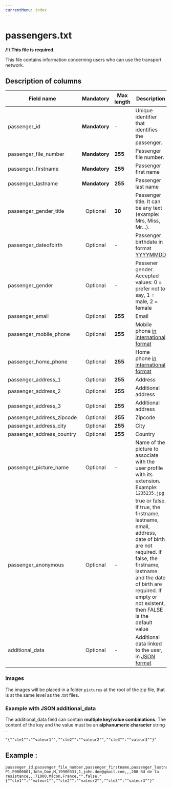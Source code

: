 ```yaml
---
currentMenu: index
---
```


# passengers.txt

**/!\ This file is required.**

This file contains information concerning users who can use the transport network.

## Description of columns

| Field name           |  Mandatory     |  Max length | Description                                                                                       |
|---------------------------|:----------------:|------|---------------------------------------------------------------------------------------------------|
| passenger_id              |  **Mandatory** |   -  | Unique identifier that identifies the passenger.                                                  |
| passenger_file_number     |  **Mandatory** |  **255** | Passenger file number.                                                                            |
| passenger_firstname       |  **Mandatory** |  **255** | Passenger first name                                                                              |
| passenger_lastname        |  **Mandatory** |  **255** | Passenger last name                                                                               |
| passenger_gender_title    |  Optional       |  **30**  | Passenger title. It can be any text (example: Mrs, Miss, Mr...).                                  |
| passenger_dateofbirth     |  Optional       |   -  | Passenger birthdate in format [YYYYMMDD](types.html#Dates)                                        |
| passenger_gender          |  Optional       |   -  | Passener gender. Accepted values: 0 = prefer not to say, 1 = male, 2 = female                     |
| passenger_email           |  Optional       |  **255** | Email                                                                                             |
| passenger_mobile_phone    |  Optional       |  **255** | Mobile phone [in international format](types.html)                                                |
| passenger_home_phone      |  Optional       |  **255** | Home phone [in international format](types.html)                                                  |
| passenger_address_1       |  Optional       |  **255** | Address                                                                                           |
| passenger_address_2       |  Optional       |  **255** | Additional address                                                                                |
| passenger_address_3       |  Optional       |  **255** | Additional address                                                                                |
| passenger_address_zipcode |  Optional       |  **255** | Zipcode                                                                                           |
| passenger_address_city    |  Optional       |  **255** | City                                                                                              |
| passenger_address_country |  Optional       |  **255** | Country                                                                                           |
| passenger_picture_name    |  Optional       |   -  | Name of the picture to associate with the user profile with its extension. Example: `1235235.jpg` |
| passenger_anonymous       |  Optional       |   -  | true or false. If true, the firstname, lastname, email, address, date of birth are not required. If false, the firstname, lastname and the date of birth are required. If empty or not existent, then FALSE is the default value |
| additional_data           |  Optional       |   -  | Additional data linked to the user, in [JSON format](types.html#JSON)                             |

### Images

The images will be placed in a folder `pictures` at the root of the zip file, that is at the same level as the .txt files.

### Example with JSON additional_data

The additional_data field can contain **multiple key/value combinations**.
The content of the key and the value must be an **alphanumeric character** string .
```
"{""cle1"":""valeur1"",""cle2"":""valeur2"",""cle3"":""valeur3""}"
```

## Example :
```
passenger_id,passenger_file_number,passenger_firstname,passenger_lastname,passenger_gender_title,passenger_dateofbirth,passenger_gender,passenger_email,passenger_mobile_phone,passenger_home_phone,passenger_address_1,passenger_address_2,passenger_address_3,passenger_address_zipcode,passenger_address_city,passenger_address_country,passenger_picture_name,passenger_anonymous,additional_data
P1,P0000001,John,Doe,M,19900331,1,john.doe@gmail.com,,,200 Bd de la resistance,,,71000,Mâcon,France,"",false,"{""cle1"":""valeur1"",""cle2"":""valeur2"",""cle3"":""valeur3""}"
```
